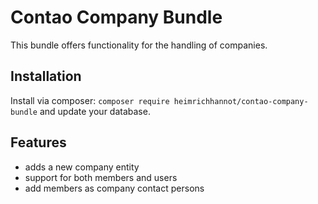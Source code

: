 # Contao Company Bundle

This bundle offers functionality for the handling of companies.

## Installation

Install via composer: `composer require heimrichhannot/contao-company-bundle` and update your database.

## Features

- adds a new company entity
- support for both members and users
- add members as company contact persons